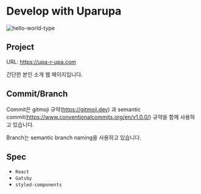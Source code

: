
# Develop with Uparupa
  
![hello-world-type](https://user-images.githubusercontent.com/56328777/194716252-9cf14fb4-4c51-4051-9083-33ae428dbc0a.gif)

## Project

URL: https://upa-r-upa.com

간단한 본인 소개 웹 페이지입니다. 

## Commit/Branch
Commit은 gitmoji 규약(https://gitmoji.dev) 과 semantic commit(https://www.conventionalcommits.org/en/v1.0.0/) 규약을 함께 사용하고 있습니다.

Branch는 semantic branch naming을 사용하고 있습니다.


## Spec
- `React`
- `Gatsby`
- `styled-components`
